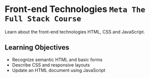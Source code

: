 # Front-end Technologies `Meta The Full Stack Course`

Learn about the front-end technologies HTML, CSS and JavaScript.

## Learning Objectives

- Recognize semantic HTML and basic forms
- Describe CSS and responsive layouts
- Update an HTML document using JavaScript
